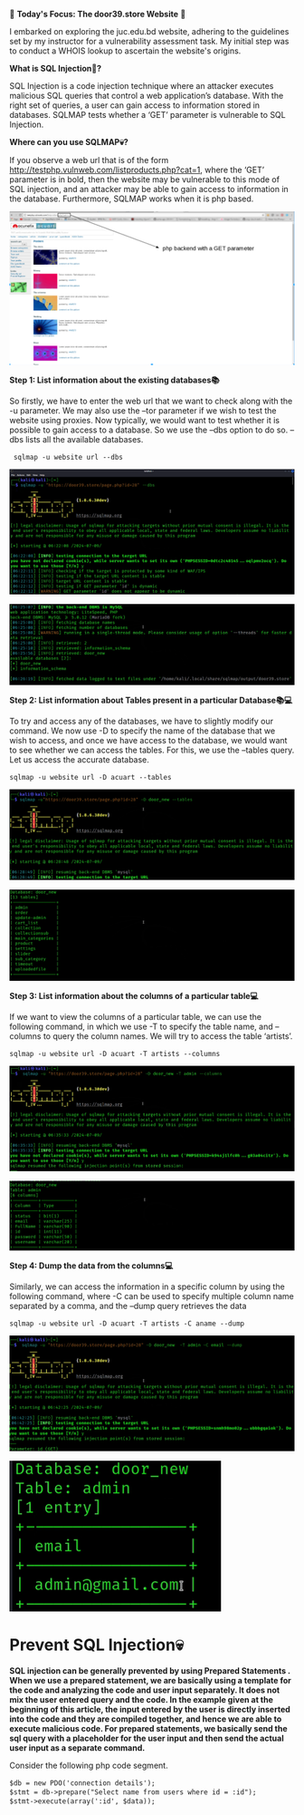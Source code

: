 🎯 **Today's Focus: The door39.store Website** 🎯

I embarked on exploring the juc.edu.bd website, adhering to the guidelines set by my instructor for a vulnerability assessment task. My initial step was to conduct a WHOIS lookup to ascertain the website's origins.

**What is SQL Injection💉?**

SQL Injection is a code injection technique where an attacker executes malicious SQL queries that control a web application’s database. With the right set of queries, a user can gain access to information stored in databases. SQLMAP tests whether a ‘GET’ parameter is vulnerable to SQL Injection. 

**Where can you use SQLMAP💀?**

If you observe a web url that is of the form http://testphp.vulnweb.com/listproducts.php?cat=1, where the ‘GET’ parameter is in bold, then the website may be vulnerable to this mode of SQL injection, and an attacker may be able to gain access to information in the database. Furthermore, SQLMAP works when it is php based. 

![Whois](img/website.png)

**Step 1: List information about the existing databases📚** 

So firstly, we have to enter the web url that we want to check along with the -u parameter. We may also use the –tor parameter if we wish to test the website using proxies. Now typically, we would want to test whether it is possible to gain access to a database. So we use the –dbs option to do so. –dbs lists all the available databases. 
```
 sqlmap -u website url --dbs 
```
![Whois](img/10.png)

![Whois](img/2.png)

**Step 2: List information about Tables present in a particular Database📚💻** 

To try and access any of the databases, we have to slightly modify our command. We now use -D to specify the name of the database that we wish to access, and once we have access to the database, we would want to see whether we can access the tables. For this, we use the –tables query. Let us access the accurate database. 
```
sqlmap -u website url -D acuart --tables
```
![Whois](img/3.png)

![Whois](img/4.png)

**Step 3: List information about the columns of a particular table💻** 

If we want to view the columns of a particular table, we can use the following command, in which we use -T to specify the table name, and –columns to query the column names. We will try to access the table ‘artists’. 
```
sqlmap -u website url -D acuart -T artists --columns

``` 
![Whois](img/5.png)

![Whois](img/6.png)

**Step 4: Dump the data from the columns💻**

Similarly, we can access the information in a specific column by using the following command, where -C can be used to specify multiple column name separated by a comma, and the –dump query retrieves the data 
```
sqlmap -u website url -D acuart -T artists -C aname --dump
``` 
![Whois](img/7.png)

![Whois](img/9.png)


# Prevent SQL Injection💀

**SQL injection can be generally prevented by using Prepared Statements . When we use a prepared statement, we are basically using a template for the code and analyzing the code and user input separately. It does not mix the user entered query and the code. In the example given at the beginning of this article, the input entered by the user is directly inserted into the code and they are compiled together, and hence we are able to execute malicious code. For prepared statements, we basically send the sql query with a placeholder for the user input and then send the actual user input as a separate command.**

Consider the following php code segment. 
```
$db = new PDO('connection details');
$stmt = db->prepare("Select name from users where id = :id");
$stmt->execute(array(':id', $data));
```
